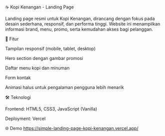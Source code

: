 ☕ Kopi Kenangan - Landing Page

Landing page resmi untuk Kopi Kenangan, dirancang dengan fokus pada desain sederhana, responsif, dan performa tinggi.
Website ini menampilkan informasi brand, menu, promo, serta kemudahan akses bagi pelanggan.

🚀 Fitur

Tampilan responsif (mobile, tablet, desktop)

Hero section dengan gambar promosi

Daftar menu kopi dan minuman

Form kontak

Animasi halus untuk pengalaman pengguna lebih menarik

🛠️ Teknologi

Frontend: HTML5, CSS3, JavaScript (Vanilla)

Deployment: Vercel

🌐 Demo
https://simple-landing-page-kopi-kenangan.vercel.app/
